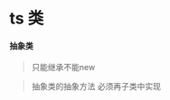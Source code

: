 <!--
 * @LastEditors: wudan01
 * @description: 文件描述
-->

# ts 类
#### 抽象类
> 只能继承不能new

> 抽象类的抽象方法 必须再子类中实现

#### 